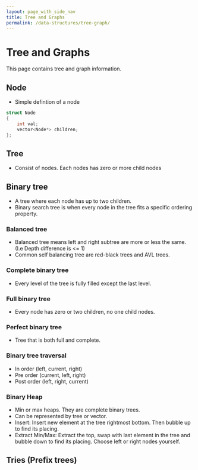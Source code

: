 ```yaml
---
layout: page_with_side_nav
title: Tree and Graphs
permalink: /data-structures/tree-graph/
---
```


# Tree and Graphs
This page contains tree and graph information. 

## Node
- Simple defintion of a node
```c++
struct Node
{
    int val;
    vector<Node*> children;
};
```

## Tree
- Consist of nodes. Each nodes has zero or more child nodes

## Binary tree
- A tree where each node has up to two children.
- Binary search tree is when every node in the tree fits a specific ordering property. 

### Balanced tree
- Balanced tree means left and right subtree are more or less the same. (I.e Depth difference is <= 1)
- Common self balancing tree are red-black trees and AVL trees.

### Complete binary tree
- Every level of the tree is fully filled except the last level.

### Full binary tree
- Every node has zero or two children, no one child nodes.

### Perfect binary tree
- Tree that is both full and complete.

### Binary tree traversal
- In order (left, current, right)
- Pre order (current, left, right)
- Post order (left, right, current)

### Binary Heap
- Min or max heaps. They are complete binary trees.
- Can be represented by tree or vector. 
- Insert: Insert new element at the tree rightmost bottom. Then bubble up to find its placing.
- Extract Min/Max: Extract the top, swap with last element in the tree and bubble down to find its placing. Choose left or right nodes yourself.

## Tries (Prefix trees)



